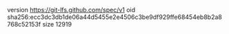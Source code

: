 version https://git-lfs.github.com/spec/v1
oid sha256:ecc3dc3db1de06a44d5455e2e4506c3be9df929ffe68454eb8b2a8768c52153f
size 12919
